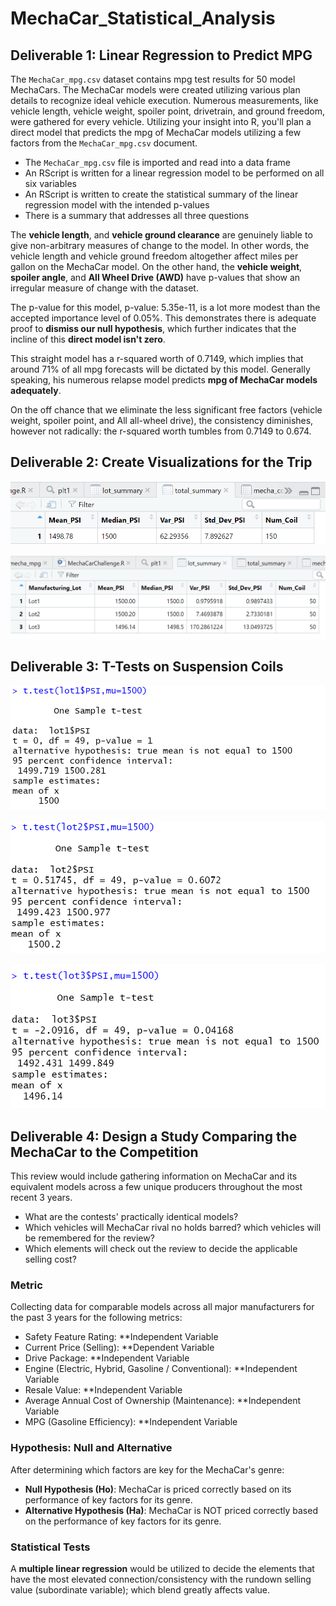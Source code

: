 # MechaCar_Statistical_Analysis

## Deliverable 1: Linear Regression to Predict MPG

The `MechaCar_mpg.csv` dataset contains mpg test results for 50 model MechaCars. The MechaCar models were created utilizing various plan details to recognize ideal vehicle execution. Numerous measurements, like vehicle length, vehicle weight, spoiler point, drivetrain, and ground freedom, were gathered for every vehicle. Utilizing your insight into R, you'll plan a direct model that predicts the mpg of MechaCar models utilizing a few factors from the `MechaCar_mpg.csv` document.

- The `MechaCar_mpg.csv` file is imported and read into a data frame
- An RScript is written for a linear regression model to be performed on all six variables
- An RScript is written to create the statistical summary of the linear regression model with the intended p-values
- There is a summary that addresses all three questions

The **vehicle length**, and **vehicle ground clearance** are genuinely liable to give non-arbitrary measures of change to the model. In other words, the vehicle length and vehicle ground freedom altogether affect miles per gallon on the MechaCar model. On the other hand, the **vehicle weight**, **spoiler angle**, and **All Wheel Drive (AWD)** have p-values that show an irregular measure of change with the dataset. 

The p-value for this model, p-value: 5.35e-11, is a lot more modest than the accepted importance level of 0.05%. This demonstrates there is adequate proof to **dismiss our null hypothesis**, which further indicates that the incline of this **direct model isn't zero**. 

This straight model has a r-squared worth of 0.7149, which implies that around 71% of all mpg forecasts will be dictated by this model. Generally speaking, his numerous relapse model predicts **mpg of MechaCar models adequately**. 

On the off chance that we eliminate the less significant free factors (vehicle weight, spoiler point, and All all-wheel drive), the consistency diminishes, however not radically: the r-squared worth tumbles from 0.7149 to 0.674.

## Deliverable 2: Create Visualizations for the Trip

![total_summary](picture/total_summary.png)

![lot_summary](picture/lot_summary.png)

## Deliverable 3: T-Tests on Suspension Coils

![test_1](picture/test_lot1.png)

![test_2](picture/test_lot2.png)

![test_3](picture/test_lot3.png)

## Deliverable 4: Design a Study Comparing the MechaCar to the Competition

This review would include gathering information on MechaCar and its equivalent models across a few unique producers throughout the most recent 3 years. 

- What are the contests' practically identical models?
- Which vehicles will MechaCar rival no holds barred? which vehicles will be remembered for the review? 
- Which elements will check out the review to decide the applicable selling cost?

### Metric

Collecting data for comparable models across all major manufacturers for the past 3 years for the following metrics:

- Safety Feature Rating: **Independent Variable
- Current Price (Selling): **Dependent Variable
- Drive Package: **Independent Variable
- Engine (Electric, Hybrid, Gasoline / Conventional): **Independent Variable
- Resale Value: **Independent Variable
- Average Annual Cost of Ownership (Maintenance): **Independent Variable
- MPG (Gasoline Efficiency): **Independent Variable

### Hypothesis: Null and Alternative

After determining which factors are key for the MechaCar's genre:

- **Null Hypothesis (Ho)**: MechaCar is priced correctly based on its performance of key factors for its genre.
- **Alternative Hypothesis (Ha)**: MechaCar is NOT priced correctly based on the performance of key factors for its genre.

### Statistical Tests

A **multiple linear regression** would be utilized to decide the elements that have the most elevated connection/consistency with the rundown selling value (subordinate variable); which blend greatly affects value.
